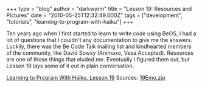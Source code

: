 +++
type = "blog"
author = "darkwyrm"
title = "Lesson 19: Resources and Pictures"
date = "2010-05-25T12:32:49.000Z"
tags = ["development", "tutorials", "learning-to-program-with-haiku"]
+++

Ten years ago when I first started to learn to write code using BeOS, I had a lot of questions that I couldn't any documentation to give me the answers. Luckily, there was the Be Code Talk mailing list and kindhearted members of the community, like David Sowsy (Animaxo, Vesa Accepted). Resources are one of those things that eluded me. Eventually I figured them out, but Lesson 19 lays some of it out in plain conversation.

<a href="http://darkwyrm.beemulated.net/downloads/pdf/Learning%20to%20Program%20With%20Haiku%20Lesson%2019.pdf">Learning to Program With Haiku, Lesson 19</a>
Sources: <a href="http://darkwyrm.beemulated.net/downloads/pdf/19Emo.zip">19Emo.zip</a>